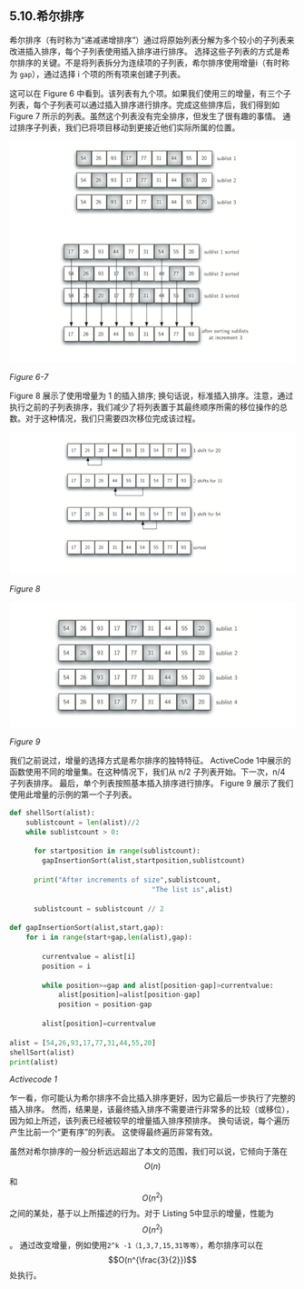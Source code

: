 ## 5.10.希尔排序

希尔排序（有时称为“递减递增排序”）通过将原始列表分解为多个较小的子列表来改进插入排序，每个子列表使用插入排序进行排序。 选择这些子列表的方式是希尔排序的关键。不是将列表拆分为连续项的子列表，希尔排序使用增量i（有时称为 `gap`），通过选择 i 个项的所有项来创建子列表。

这可以在 Figure 6 中看到。该列表有九个项。如果我们使用三的增量，有三个子列表，每个子列表可以通过插入排序进行排序。完成这些排序后，我们得到如 Figure 7 所示的列表。虽然这个列表没有完全排序，但发生了很有趣的事情。 通过排序子列表，我们已将项目移动到更接近他们实际所属的位置。

![5.10.希尔排序.figure6](assets/5.10.shell%E6%8E%92%E5%BA%8F.figure6.png)

*Figure 6-7*

Figure 8 展示了使用增量为 1 的插入排序; 换句话说，标准插入排序。注意，通过执行之前的子列表排序，我们减少了将列表置于其最终顺序所需的移位操作的总数。对于这种情况，我们只需要四次移位完成该过程。

![5.10.希尔排序.figure8](assets/5.10.shell%E6%8E%92%E5%BA%8F.figure8.png)

*Figure 8*

![5.10.希尔排序.figure9](assets/5.10.shell%E6%8E%92%E5%BA%8F.figure9.png)

*Figure 9*

我们之前说过，增量的选择方式是希尔排序的独特特征。 ActiveCode 1中展示的函数使用不同的增量集。在这种情况下，我们从 n/2 子列表开始。下一次，n/4 子列表排序。 最后，单个列表按照基本插入排序进行排序。 Figure 9 展示了我们使用此增量的示例的第一个子列表。

```python
def shellSort(alist):
    sublistcount = len(alist)//2
    while sublistcount > 0:

      for startposition in range(sublistcount):
        gapInsertionSort(alist,startposition,sublistcount)

      print("After increments of size",sublistcount,
                                   "The list is",alist)

      sublistcount = sublistcount // 2

def gapInsertionSort(alist,start,gap):
    for i in range(start+gap,len(alist),gap):

        currentvalue = alist[i]
        position = i

        while position>=gap and alist[position-gap]>currentvalue:
            alist[position]=alist[position-gap]
            position = position-gap

        alist[position]=currentvalue

alist = [54,26,93,17,77,31,44,55,20]
shellSort(alist)
print(alist)
```

*Activecode 1*

乍一看，你可能认为希尔排序不会比插入排序更好，因为它最后一步执行了完整的插入排序。 然而，结果是，该最终插入排序不需要进行非常多的比较（或移位），因为如上所述，该列表已经被较早的增量插入排序预排序。 换句话说，每个遍历产生比前一个“更有序”的列表。 这使得最终遍历非常有效。

虽然对希尔排序的一般分析远远超出了本文的范围，我们可以说，它倾向于落在 $$O(n)$$ 和 $$O(n^2)$$ 之间的某处，基于以上所描述的行为。对于 Listing 5中显示的增量，性能为 $$O(n^2)$$ 。 通过改变增量，例如使用`2^k -1（1,3,7,15,31等等）`，希尔排序可以在 $$O(n^{\frac{3}{2}})$$处执行。
